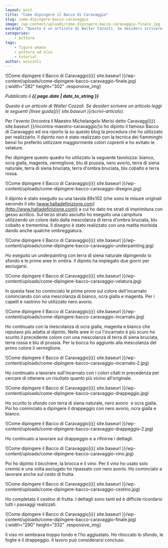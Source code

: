 ```yaml
---
layout: post
title: "Come dipingere il Bacco di Caravaggio"
slug: come-dipingere-bacco-caravaggio
image: /wp-content/uploads/come-dipingere-bacco-caravaggio-finale.jpg
excerpt: "Questo è un articolo di Walter Cozzoli. Se desideri scrivere un articolo leggi le seguenti linee guida. Per l&#039;evento Incontra il Maestro Michelangelo"
categories:
    - pittura
tags:
    - figura umana
    - pittura ad olio
    - tutorial
author: wcozzoli
---
```


![Come dipingere il Bacco di Caravaggio]({{ site.baseurl }}/wp-content/uploads/come-dipingere-bacco-caravaggio-finale.jpg){:width="282" height="302" .responsive_img}

_Pubblicato il **{{ page.date | date_to_string }}**_

_Questo è un articolo di Walter Cozzoli. Se desideri scrivere un articolo leggi le seguenti [linee guida]({{ site.baseurl }}/scrivi-articolo)._

Per l'evento [Incontra il Maestro Michelangelo Merisi detto Caravaggi]({{ site.baseurl }}/incontra-maestro-caravaggio/)o ho dipinto il famoso Bacco di Caravaggio ed ora riporto la su questo blog la procedura che ho utilizzato per realizzarlo. Il dipinto non è stato realizzato con la tecnica dei fiamminghi bensì ho preferito utilizzare maggiormente colori coprenti e ho evitato le velature.

Per dipingere questo quadro ho utilizzato la seguente tavolozza: bianco, ocra gialla, magenta, vermiglione, blu di prussia, nero avorio, terra di siena naturale, terra di siena bruciata, terra d'ombra bruciata, blu cobalto e terra rossa.

![Come dipingere il Bacco di Caravaggio]({{ site.baseurl }}/wp-content/uploads/come-dipingere-bacco-caravaggio-disegno.jpg)

Il dipinto è stato eseguito su una tavola 89x102 (che sono le misure originali secondo il sito [www.haltadefinizione.com](http://www.haltadefinizione.com)) a cui ho dato tre strati di imprimitura con gesso acrilico. Sul terzo strato asciutto ho eseguito una campitura utilizzando un colore dato dalla mescolanza di terra d'ombra bruciata, blu cobalto e trementina. Il disegno è stato realizzato con una matita morbida dando anche qualche ombreggiatura.

![Come dipingere il Bacco di Caravaggio]({{ site.baseurl }}/wp-content/uploads/come-dipingere-bacco-caravaggio-underpainting.jpg)

Ho eseguito un underpainting con terra di siena naturale dipingendo lo sfondo e le prime aree in ombra. Il dipinto ha impiegato due giorni per asciugarsi.

![Come dipingere il Bacco di Caravaggio]({{ site.baseurl }}/wp-content/uploads/come-dipingere-bacco-caravaggio-velatura.jpg)

In questa fase ho cominciato le prime prove sul colore dell'incarnato cominciando con una mescolanza di bianco, ocra gialla e magenta. Per i capelli e nastrino ho utilizzato nero avorio.

![Come dipingere il Bacco di Caravaggio]({{ site.baseurl }}/wp-content/uploads/come-dipingere-bacco-caravaggio-incarnato.jpg)

Ho continuato con la mescolanza di ocra gialla, magenta e bianco che reputavo più adatta al dipinto. Nelle aree in cui l'incarnato è più scuro ho scurito il precedente colore con una mescolanza di terra di siena bruciata, terra rossa e blu di prussia. Per la bocca ho aggiunto alla mescolanza del primo colore il vermiglione.

![Come dipingere il Bacco di Caravaggio]({{ site.baseurl }}/wp-content/uploads/come-dipingere-bacco-caravaggio-incarnato-2.jpg)

Ho continuato a lavorare sull'incarnato con i colori citati in precedenza per cercare di ottenere un risultato quanto più vicino all'originale.

![Come dipingere il Bacco di Caravaggio]({{ site.baseurl }}/wp-content/uploads/come-dipingere-bacco-caravaggio-drappeggio.jpg)

Ho scurito lo sfondo con terra di siena naturale, nero avorio  e ocra gialla. Poi ho cominciato a dipingere il drappeggio con nero avorio, ocra gialla e bianco.

![Come dipingere il Bacco di Caravaggio]({{ site.baseurl }}/wp-content/uploads/come-dipingere-bacco-caravaggio-drappeggio-2.jpg)

Ho continuato a lavorare sul drappeggio e a rifinirne i dettagli.

![Come dipingere il Bacco di Caravaggio]({{ site.baseurl }}/wp-content/uploads/come-dipingere-bacco-caravaggio-vino.jpg)

Poi ho dipinto il bicchiere, la brocca e il vino. Per il vino ho usato solo cremisi e una volta asciugato ho ripassato con nero avorio. Ho cominciato a lavorare anche sul cesto di frutta.

![Come dipingere il Bacco di Caravaggio]({{ site.baseurl }}/wp-content/uploads/come-dipingere-bacco-caravaggio-cestino.jpg)

Ho completato il cestino di frutta. I dettagli sono tanti ed è difficile ricordarsi tutti i passaggi realizzati.

![Come dipingere il Bacco di Caravaggio]({{ site.baseurl }}/wp-content/uploads/come-dipingere-bacco-caravaggio-finale.jpg){:width="290" height="332" .responsive_img}

Il viso mi sembrava troppo tondo e l'ho aggiustato. Ho ritoccato lo sfondo, le foglie e il drappeggio. Il lavoro può considerarsi concluso.
